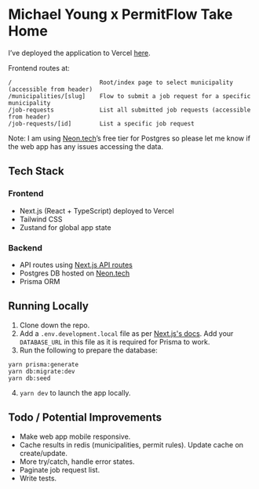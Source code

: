 # Michael Young x PermitFlow Take Home

I’ve deployed the application to Vercel [here](https://michaelyoung-permitflow-take-home.vercel.app/).

Frontend routes at:
```
/                         Root/index page to select municipality (accessible from header)
/municipalities/[slug]    Flow to submit a job request for a specific municipality
/job-requests             List all submitted job requests (accessible from header)
/job-requests/[id]        List a specific job request
```

Note: I am using [Neon.tech](https://neon.tech/)’s free tier for Postgres so please let me know if the web app has any issues accessing the data.


## Tech Stack

### Frontend

* Next.js (React + TypeScript) deployed to Vercel
* Tailwind CSS
* Zustand for global app state

### Backend

* API routes using [Next.js API routes](https://nextjs.org/docs/api-routes/introduction)
* Postgres DB hosted on [Neon.tech](https://neon.tech/)
* Prisma ORM

## Running Locally

1. Clone down the repo.
2. Add a `.env.development.local` file as per [Next.js's docs](https://nextjs.org/docs/basic-features/environment-variables). Add your `DATABASE_URL` in this file as it is required for Prisma to work.
3. Run the following to prepare the database:
  ```
  yarn prisma:generate
  yarn db:migrate:dev
  yarn db:seed
  ```
4. `yarn dev` to launch the app locally.

## Todo / Potential Improvements

* Make web app mobile responsive.
* Cache results in redis (municipalities, permit rules). Update cache on create/update.
* More try/catch, handle error states.
* Paginate job request list.
* Write tests.